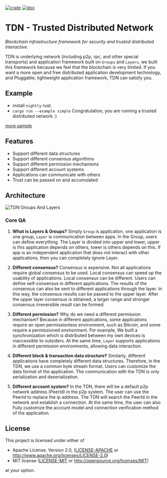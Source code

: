 [![crate](https://img.shields.io/badge/crates.io-v0.2-green.svg)](https://crates.io/crates/tdn) [![doc](https://img.shields.io/badge/docs.rs-v0.2-blue.svg)](https://docs.rs/tdn)

# TDN - Trusted Distributed Network
*Blockchain infrastructure framework for security and trusted distributed interactive.*

TDN is underlying network (including p2p, rpc, and other special transports) and application framework built on `Groups` and `Layers`, we built this framework because we feel that the blockchain is very limited. If you want a more open and free distributed application development technology, and Pluggable, lightweight application framework, TDN can satisfy you.

## Example
- install `nightly` rust.
- `cargo run --example simple` Congratulation, you are running a trusted distributed network :)

[more sample](./examples)

## Features
- Support different data structures
- Support different consensus algorithms
- Support different permission mechanisms
- Support different account systems
- Applications can communicate with others
- Trust can be passed on and accumulated

## Architecture
![TDN Groups And Layers](https://cypherlink.io/dist/images/TDN_groups_layers.jpg)

### Core QA
1. **What is Layers & Groups?**
Simply `Group` is application, one application is one group, `Layer` is communication between apps. In the Group, users can define everything. The Layer is divided into upper and lower, upper is this application depends on others, lower is others depends on this. If app is an independent application that does not interact with other applications, then you can completely ignore Layer.

2. **Different consensus?**
Consensus is expensive. Not all applications require global consensus to be used. Local consensus can speed up the usability of applications. Local consensus can be different. Users can define self-consensus in different applications. The results of the consensus can also be sent to different applications through the layer. In this way, the consensus results can be passed to the upper layer. After the upper layer consensus is obtained, a larger range and stronger consensus irreversible result can be formed.

3. **Different permission?**
Why do we need a different permission mechanism? Because in different applications, some applications require an open permissionless environment, such as Bitcoin, and some require a permissioned environment. For example, We built a synchronization which is distributed between my own devices is inaccessible to outsiders. At the same time, `Layer` supports applications in different permission environments, allowing data interaction.

4. **Different block & transaction data structure?**
Similarly, different applications have completely different data structures. Therefore, in the TDN, we use a common byte stream format. Users can customize the data format of the application. The communication with the TDN is only serialization and deserialization.

5. **Different account system?**
In the TDN, there will be a default p2p network address (PeerId) in the p2p system. The user can use the PeerId to replace the ip address. The TDN will search the PeerId in the network and establish a connection. At the same time, the user can also Fully customize the account model and connection verification method of the application.

## License

This project is licensed under either of

 * Apache License, Version 2.0, ([LICENSE-APACHE](LICENSE-APACHE) or
   http://www.apache.org/licenses/LICENSE-2.0)
 * MIT license ([LICENSE-MIT](LICENSE-MIT) or
   http://opensource.org/licenses/MIT)

at your option.
